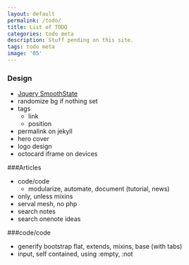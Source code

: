 ```yaml
---
layout: default
permalink: /todo/
title: List of TODO
categories: todo meta
description: Stuff pending on this site.
tags: todo meta
image: '05'
---
```

### Design
- [Jquery SmoothState](http://weblinc.github.io/jquery.smoothState.js/typical-implementation.html)
- randomize bg if nothing set
- tags
	- link
	- position
- permalink on jekyll
- hero cover
- logo design
- octocard iframe on devices

###Articles
- code/code
	- modularize, automate, document (tutorial, news)
- only, unless mixins
- serval mesh, no php
- search notes
- search onenote ideas

###code/code
- generify bootstrap flat, extends, mixins, base (with tabs)
- input, self contained, using :empty, :not